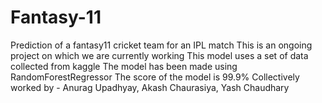 # Fantasy-11
Prediction of a fantasy11 cricket  team for an IPL match
This is an ongoing project on which we are currently working
This model uses a set of data collected from kaggle
The model has been made using RandomForestRegressor
The score of the model is 99.9%
Collectively worked by - Anurag Upadhyay, Akash Chaurasiya, Yash Chaudhary
